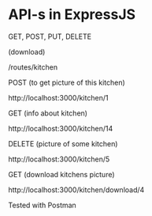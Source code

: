 # API-s in ExpressJS

GET, POST, PUT, DELETE

(download)

/routes/kitchen

POST (to get picture of this kitchen)

http://localhost:3000/kitchen/1

GET (info about kitchen)

http://localhost:3000/kitchen/14

DELETE (picture of some kitchen)

http://localhost:3000/kitchen/5

GET (download kitchens picture)

http://localhost:3000/kitchen/download/4

Tested with Postman